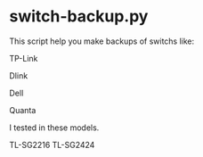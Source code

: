 # switch-backup.py

This script help you make backups of switchs like:

TP-Link

Dlink

Dell

Quanta

I tested in these models. 

TL-SG2216
TL-SG2424

